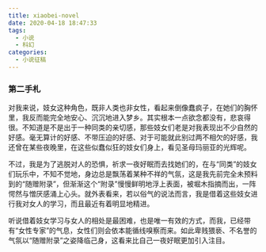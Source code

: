 ```yaml
---
title: xiaobei-novel
date: 2020-04-18 18:47:33
tags:
  - 小说
  - 科幻
categories:
  - 小说征稿
---
```


### 第二手札
对我来说，妓女这种角色，既非人类也非女性，看起来倒像蠢疯子，在她们的胸怀里，我反而能完全地安心、沉沉地进入梦乡。其实根本一点欲念都没有，悲哀得很。不知道是不是出于一种同类的亲切感，那些妓女们老是对我表现出不少自然的好感。毫无算计的好感、不带压迫的好感、对于可能就此别过两不相欠的好感，我还曾在某些夜晚里，在这些似蠢似狂的妓女们身上，看见圣母玛丽亚的光辉呢。 

不过，我是为了逃脱对人的恐惧，祈求一夜好眠而去找她们的，在与“同类”的妓女们玩乐中，不知不觉地，身边总是飘荡着某种不祥的气氛，这是我先前完全未预料到的“随赠附录”，但渐渐这个“附录”慢慢鲜明地浮上表面，被堀木指摘而出，一阵愕然与憎厌感涌上心头。就外表看来，若以俗气的说法而言，我是借着这些妓女进行我对女人的学习，而且最近有着明显地精进。 

听说借着妓女学习与女人的相处是最困难，也是唯一有效的方式，而我，已经带有“女性专家”的气息，女性们则会依本能循线嗅察而来。如此卑贱猥亵、不名誉的气氛以“随赠附录”之姿降临己身，这看来比自己一夜好眠更加引入注目。 
